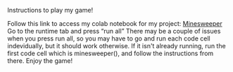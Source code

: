 Instructions to play my game!

Follow this link to access my colab notebook for my project: [Minesweeper](https://colab.research.google.com/drive/14owg5ViYcwe-R9yhAvPLXw3GxVKOpfIe)
Go to the runtime tab and press “run all”
There may be a couple of issues when you press run all, so you may have to go and run each code cell indevidually, but it should work otherwise.
If it isn't already running, run the first code cell which is minesweeper(), and follow the instructions from there.
Enjoy the game!

